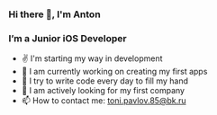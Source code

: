 ### Hi there 👋, I'm Anton

### I’m a Junior iOS Developer
- ✌️  I'm starting my way in development
- 🔭 I am currently working on creating my first apps
- 🌱 I try to write code every day to fill my hand
- 👯 I am actively looking for my first company
- 📫 How to contact me:  toni.pavlov.85@bk.ru
